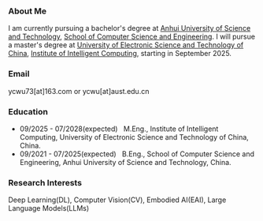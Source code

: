 <br style="line-height:1.5;">


### About Me

I am currently pursuing a bachelor's degree at [Anhui University of Science and Technology](https://www.aust.edu.cn/), [School of Computer Science and Engineering](https://jsj.aust.edu.cn/). 
I will pursue a master's degree at [University of Electronic Science and Technology of China](https://www.uestc.edu.cn/), [Institute of Intelligent Computing](https://icct.uestc.edu.cn/index.htm), starting in September 2025.

### Email
ycwu73[at]163.com or ycwu[at]aust.edu.cn

### Education
- 09/2025 - 07/2028(expected) &nbsp; M.Eng., Institute of Intelligent Computing, University of Electronic Science and Technology of China, China.
- 09/2021 - 07/2025(expected) &nbsp; B.Eng., School of Computer Science and Engineering, Anhui University of Science and Technology, China.


### Research Interests
Deep Learning(DL), Computer Vision(CV), Embodied AI(EAI), Large Language Models(LLMs)


